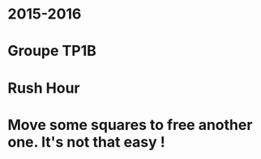 # 2015-2016
# Groupe TP1B
# Rush Hour
# Move some squares to free another one. It's not that easy !


